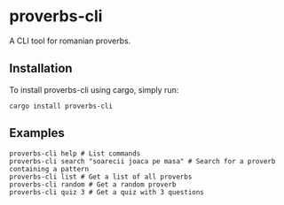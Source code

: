 # proverbs-cli

A CLI tool for romanian proverbs.

## Installation

To install proverbs-cli using cargo, simply run:
```
cargo install proverbs-cli
```

## Examples

```
proverbs-cli help # List commands
proverbs-cli search "soarecii joaca pe masa" # Search for a proverb containing a pattern
proverbs-cli list # Get a list of all proverbs
proverbs-cli random # Get a random proverb
proverbs-cli quiz 3 # Get a quiz with 3 questions
```
